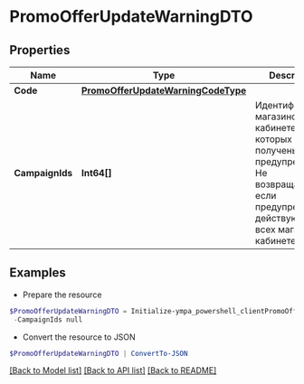# PromoOfferUpdateWarningDTO
## Properties

Name | Type | Description | Notes
------------ | ------------- | ------------- | -------------
**Code** | [**PromoOfferUpdateWarningCodeType**](PromoOfferUpdateWarningCodeType.md) |  | 
**CampaignIds** | **Int64[]** | Идентификаторы магазинов в кабинете, для которых получены предупреждения.  Не возвращается, если предупреждения действуют для всех магазинов в кабинете.  | [optional] 

## Examples

- Prepare the resource
```powershell
$PromoOfferUpdateWarningDTO = Initialize-ympa_powershell_clientPromoOfferUpdateWarningDTO  -Code null `
 -CampaignIds null
```

- Convert the resource to JSON
```powershell
$PromoOfferUpdateWarningDTO | ConvertTo-JSON
```

[[Back to Model list]](../README.md#documentation-for-models) [[Back to API list]](../README.md#documentation-for-api-endpoints) [[Back to README]](../README.md)

